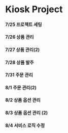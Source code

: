 # Kiosk Project

#### 7/25 프로젝트 세팅

#### 7/26 상품 관리

#### 7/27 상품 관리(2)

#### 7/28 상품 발주

#### 7/31 주문 관리

#### 8/1 주문 관리(2)

#### 8/2 상품 옵션 관리

#### 8/3 상품 옵션 관리 (2)

#### 8/4 서비스 로직 수정
